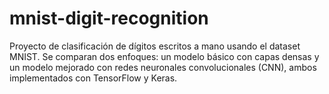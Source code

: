 # mnist-digit-recognition
Proyecto de clasificación de dígitos escritos a mano usando el dataset MNIST. Se comparan dos enfoques: un modelo básico con capas densas y un modelo mejorado con redes neuronales convolucionales (CNN), ambos implementados con TensorFlow y Keras.
